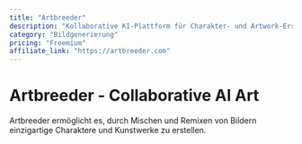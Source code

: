 ```yaml
---
title: "Artbreeder"
description: "Kollaborative KI-Plattform für Charakter- und Artwork-Erstellung"
category: "Bildgenerierung"
pricing: "Freemium"
affiliate_link: "https://artbreeder.com"
---
```


# Artbreeder - Collaborative AI Art

Artbreeder ermöglicht es, durch Mischen und Remixen von Bildern einzigartige Charaktere und Kunstwerke zu erstellen.